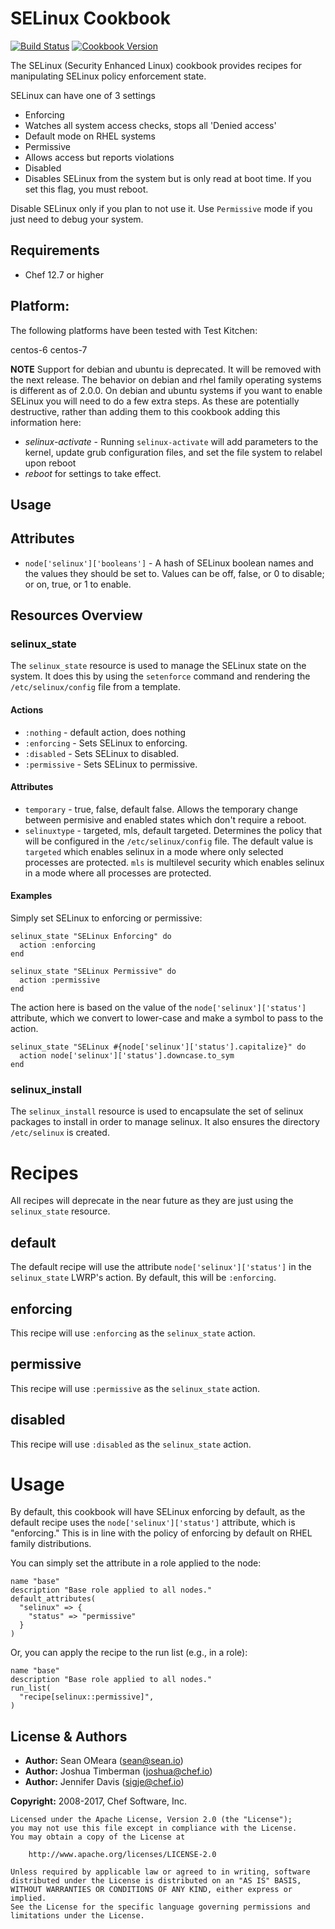 # SELinux Cookbook

[![Build Status](https://travis-ci.org/chef-cookbooks/selinux.svg?branch=master)](https://travis-ci.org/chef-cookbooks/selinux) [![Cookbook Version](https://img.shields.io/cookbook/v/selinux.svg)](https://supermarket.chef.io/cookbooks/selinux)

The SELinux (Security Enhanced Linux) cookbook provides recipes for manipulating SELinux policy enforcement state.

SELinux can have one of 3 settings

* Enforcing
 * Watches all system access checks, stops all 'Denied access'
 * Default mode on RHEL systems
* Permissive
 * Allows access but reports violations
* Disabled
 * Disables SELinux from the system but is only read at boot time. If you set this flag, you must reboot.

Disable SELinux only if you plan to not use it. Use `Permissive` mode if you just need to debug your system.

## Requirements

- Chef 12.7 or higher


## Platform:

The following platforms have been tested with Test Kitchen:

centos-6
centos-7

**NOTE** Support for debian and ubuntu is deprecated. It will be removed with the next release. The behavior on debian and rhel family operating systems is different as of 2.0.0. On debian and ubuntu systems if you want to enable SELinux you will need to do a few extra steps. As these are potentially destructive, rather than adding them to this cookbook adding this information here:

* _selinux-activate_ - Running `selinux-activate` will add parameters to the kernel, update grub configuration files, and set the file system to relabel upon reboot
* _reboot_ for settings to take effect.

## Usage


## Attributes


* `node['selinux']['booleans']` - A hash of SELinux boolean names and the
  values they should be set to. Values can be off, false, or 0 to disable;
  or on, true, or 1 to enable.

## Resources Overview


### selinux\_state

The `selinux_state` resource is used to manage the SELinux state on the
system. It does this by using the `setenforce` command and rendering
the `/etc/selinux/config` file from a template.

#### Actions

* `:nothing` - default action, does nothing
* `:enforcing` - Sets SELinux to enforcing.
* `:disabled` - Sets SELinux to disabled.
* `:permissive` - Sets SELinux to permissive.

#### Attributes

* `temporary` - true, false, default false. Allows the temporary change between permisive and enabled states which don't require a reboot. 
* `selinuxtype` - targeted, mls, default targeted. Determines the policy that will be configured in the `/etc/selinux/config` file. The default value is `targeted` which enables selinux in a mode where only selected processes are protected. `mls` is multilevel security which enables selinux in a mode where all processes are protected.

#### Examples

Simply set SELinux to enforcing or permissive:

    selinux_state "SELinux Enforcing" do
      action :enforcing
    end

    selinux_state "SELinux Permissive" do
      action :permissive
    end

The action here is based on the value of the
`node['selinux']['status']` attribute, which we convert to lower-case
and make a symbol to pass to the action.

    selinux_state "SELinux #{node['selinux']['status'].capitalize}" do
      action node['selinux']['status'].downcase.to_sym
    end

### selinux\_install

The `selinux_install` resource is used to encapsulate the set of selinux packages to install in order to manage selinux. It also ensures the directory `/etc/selinux` is created.

Recipes
=======

All recipes will deprecate in the near future as they are just using the `selinux_state` resource.

## default

The default recipe will use the attribute `node['selinux']['status']`
in the `selinux_state` LWRP's action. By default, this will be `:enforcing`.

## enforcing

This recipe will use `:enforcing` as the `selinux_state` action.

## permissive

This recipe will use `:permissive` as the `selinux_state` action.

## disabled

This recipe will use `:disabled` as the `selinux_state` action.

Usage
=====

By default, this cookbook will have SELinux enforcing by default, as
the default recipe uses the `node['selinux']['status']` attribute,
which is "enforcing." This is in line with the policy of enforcing by
default on RHEL family distributions.

You can simply set the attribute in a role applied to the node:

    name "base"
    description "Base role applied to all nodes."
    default_attributes(
      "selinux" => {
        "status" => "permissive"
      }
    )

Or, you can apply the recipe to the run list (e.g., in a role):

    name "base"
    description "Base role applied to all nodes."
    run_list(
      "recipe[selinux::permissive]",
    )


## License & Authors

* **Author:** Sean OMeara ([sean@sean.io](mailto:sean@sean.io))
* **Author:** Joshua Timberman ([joshua@chef.io](mailto:joshua@chef.io))
* **Author:** Jennifer Davis ([sigje@chef.io](mailto:sigje@chef.io))

**Copyright:** 2008-2017, Chef Software, Inc.

```
Licensed under the Apache License, Version 2.0 (the "License");
you may not use this file except in compliance with the License.
You may obtain a copy of the License at

    http://www.apache.org/licenses/LICENSE-2.0

Unless required by applicable law or agreed to in writing, software
distributed under the License is distributed on an "AS IS" BASIS,
WITHOUT WARRANTIES OR CONDITIONS OF ANY KIND, either express or implied.
See the License for the specific language governing permissions and
limitations under the License.
```
